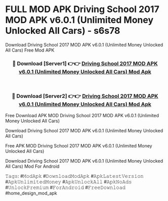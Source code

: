 # FULL MOD APK Driving School 2017 MOD APK v6.0.1 (Unlimited Money Unlocked All Cars) - s6s78
Download Driving School 2017 MOD APK v6.0.1 (Unlimited Money Unlocked All Cars) Free Mod APK

<div align="center">
<h3>🔴 Download [Server1] 👉👉 <a href="https://apk-comot.site?title=Driving_School_2017_MOD_APK_v6.0.1_(Unlimited_Money_Unlocked_All_Cars)">Driving School 2017 MOD APK v6.0.1 (Unlimited Money Unlocked All Cars) Mod Apk</a></h3><br>

<h3>🔴 Download [Server2] 👉👉 <a href="https://apk-comot.site?title=Driving_School_2017_MOD_APK_v6.0.1_(Unlimited_Money_Unlocked_All_Cars)">Driving School 2017 MOD APK v6.0.1 (Unlimited Money Unlocked All Cars) Mod Apk</a></h3>
</div>


Free Download APK MOD Driving School 2017 MOD APK v6.0.1 (Unlimited Money Unlocked All Cars)

Download Driving School 2017 MOD APK v6.0.1 (Unlimited Money Unlocked All Cars) 

Free APK MOD Driving School 2017 MOD APK v6.0.1 (Unlimited Money Unlocked All Cars) 

Download Driving School 2017 MOD APK v6.0.1 (Unlimited Money Unlocked All Cars) Mod For Android

𝚃𝚊𝚐𝚜: #𝙼𝚘𝚍𝙰𝚙𝚔 #𝙳𝚘𝚠𝚗𝚕𝚘𝚊𝚍𝙼𝚘𝚍𝙰𝚙𝚔 #𝙰𝚙𝚔𝙻𝚊𝚝𝚎𝚜𝚝𝚅𝚎𝚛𝚜𝚒𝚘𝚗 #𝙰𝚙𝚔𝚄𝚗𝚕𝚒𝚖𝚒𝚝𝚎𝚍𝙼𝚘𝚗𝚎𝚢 #𝙰𝚙𝚔𝚄𝚗𝚕𝚘𝚌𝚔𝙰𝚕𝚕 #𝙰𝚙𝚔𝙽𝚘𝙰𝚍𝚜 #𝚄𝚗𝚕𝚘𝚌𝚔𝙿𝚛𝚎𝚖𝚒𝚞𝚖 #𝙵𝚘𝚛𝙰𝚗𝚍𝚛𝚘𝚒𝚍 #𝙵𝚛𝚎𝚎𝙳𝚘𝚠𝚗𝚕𝚘𝚊𝚍 #home_design_mod_apk